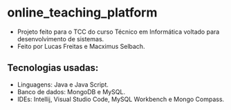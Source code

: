 # online_teaching_platform

* Projeto feito para o TCC do curso Técnico em Informática voltado para desenvolvimento de sistemas.
* Feito por Lucas Freitas e Macximus Selbach.

## Tecnologias usadas:

* Linguagens: Java e Java Script.
* Banco de dados: MongoDB e MySQL.
* IDEs: Intellij, Visual Studio Code, MySQL Workbench e Mongo Compass.
